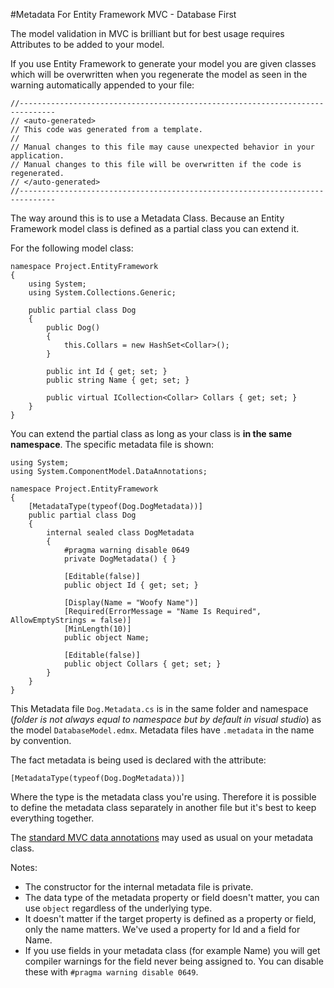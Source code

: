 #Metadata For Entity Framework MVC - Database First

The model validation in MVC is brilliant but for best usage requires Attributes to be added to your model.

If you use Entity Framework to generate your model you are given classes which will be overwritten when you regenerate the model as seen in the warning automatically appended to your file:

    //------------------------------------------------------------------------------
    // <auto-generated>
    // This code was generated from a template.
    //
    // Manual changes to this file may cause unexpected behavior in your application.
    // Manual changes to this file will be overwritten if the code is regenerated.
    // </auto-generated>
    //------------------------------------------------------------------------------

The way around this is to use a Metadata Class. Because an Entity Framework model class is defined as a partial class you can extend it. 

For the following model class:

	namespace Project.EntityFramework
	{
	    using System;
	    using System.Collections.Generic;
	    
	    public partial class Dog
	    {
	        public Dog()
	        {
	            this.Collars = new HashSet<Collar>();
	        }
	    
	        public int Id { get; set; }
	        public string Name { get; set; }
	    
	        public virtual ICollection<Collar> Collars { get; set; }
	    }
	}

You can extend the partial class as long as your class is **in the same namespace**. The specific metadata file is shown:

	using System;
	using System.ComponentModel.DataAnnotations;

	namespace Project.EntityFramework
	{
	    [MetadataType(typeof(Dog.DogMetadata))]
	    public partial class Dog
	    {
	        internal sealed class DogMetadata
	        {
	            #pragma warning disable 0649
	            private DogMetadata() { }
	
	            [Editable(false)]
	            public object Id { get; set; }
	
	            [Display(Name = "Woofy Name")]
	            [Required(ErrorMessage = "Name Is Required", AllowEmptyStrings = false)]
	            [MinLength(10)]
	            public object Name;
	
	            [Editable(false)]
	            public object Collars { get; set; }
	        }
	    }
	}

This Metadata file ```Dog.Metadata.cs``` is in the same folder and namespace (*folder is not always equal to namespace but by default in visual studio*) as the model ```DatabaseModel.edmx```. Metadata files have ```.metadata``` in the name by convention.

The fact metadata is being used is declared with the attribute:

	[MetadataType(typeof(Dog.DogMetadata))]

Where the type is the metadata class you're using. Therefore it is possible to define the metadata class separately in another file but it's best to keep everything together.

The [standard MVC data annotations](http://msdn.microsoft.com/en-us/library/system.componentmodel.dataannotations(v=vs.110).aspx "MSDN Documentation") may used as usual on your metadata class.

Notes:

- The constructor for the internal metadata file is private.
- The data type of the metadata property or field doesn't matter, you can use ```object``` regardless of the underlying type.
- It doesn't matter if the target property is defined as a property or field, only the name matters. We've used a property for Id and a field for Name.
- If you use fields in your metadata class (for example Name) you will get compiler warnings for the field never being assigned to. You can disable these with ```#pragma warning disable 0649```.

